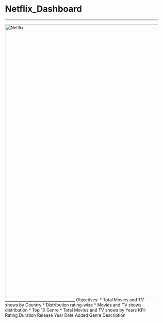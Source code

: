# Netflix_Dashboard
____________________________________
<img width="900" alt="Netflix" src="https://github.com/TEJASWI0G/Netflix_Dashboard/assets/101240644/80673efa-c72b-478c-b0d3-70573a3950b4">
____________________________________
Objectives:
* Total Movies and TV shows by Country
* Distribution rating-wise
* Movies and TV shows distribution
* Top 10 Genre
* Total Movies and TV shows by Years
KPI:
Rating
Duration
Release Year
Date Added
Genre
Description
